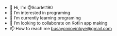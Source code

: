 - 👋 Hi, I’m @Scarlet190
- 👀 I’m interested in programing
- 🌱 I’m currently learning programing
- 💞️ I’m looking to collaborate on Kotlin app making
- 📫 How to reach me busayomioyinloye@gmail.com

<!---
Scarlet190/Scarlet190 is a ✨ special ✨ repository because its `README.md` (this file) appears on your GitHub profile.
You can click the Preview link to take a look at your changes.
--->
